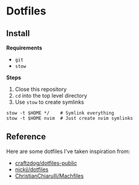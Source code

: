 # Dotfiles

## Install

**Requirements**
- `git`
- `stow`

**Steps**
1. Close this repository
2. `cd` into the top level directory
3. Use `stow` to create symlinks
```
stow -t $HOME */    # Symlink everything
stow -t $HOME nvim  # Just create nvim symlinks
```

## Reference

Here are some dotfiles I've taken inspiration from:

- [craftzdog/dotfiles-public](https://github.com/craftzdog/dotfiles-public)
- [nickjj/dotfiles](https://github.com/nickjj/dotfiles)
- [ChristianChiarulli/Machfiles](https://github.com/ChristianChiarulli/Machfiles)

